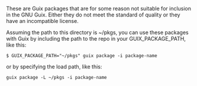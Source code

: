 These are Guix packages that are for some reason not suitable for
inclusion in the GNU Guix. Either they do not meet the standard of
quality or they have an incompatible license.

Assuming the path to this directory is ~/pkgs, you  can use these
packages with Guix by including the path to the repo in your
GUIX_PACKAGE_PATH, like this:

    $ GUIX_PACKAGE_PATH="~/pkgs" guix package -i package-name

or by specifying the load path, like this:

    guix package -L ~/pkgs -i package-name
